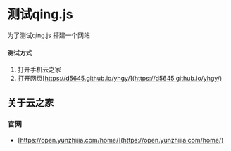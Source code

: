 # 测试qing.js 
为了测试qing.js 搭建一个网站

#### 测试方式
1. 打开手机云之家
2. 打开网页[https://d5645.github.io/yhgy/](https://d5645.github.io/yhgy/)

## 关于云之家

### 官网
- [https://open.yunzhijia.com/home/](https://open.yunzhijia.com/home/)



